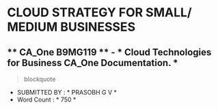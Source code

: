 
# CLOUD STRATEGY FOR SMALL/ MEDIUM BUSINESSES

## ** CA_One B9MG119 ** - * Cloud Technologies for Business CA_One Documentation. *


> blockquote
  - SUBMITTED BY : * PRASOBH G V *
  - Word Count   : * 750 *
